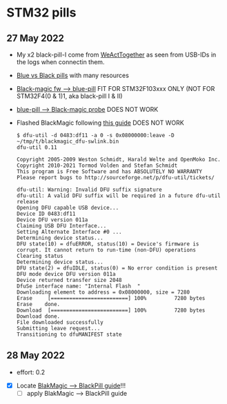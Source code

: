 # STM32 pills

## 27 May 2022

- My x2 black-pill-I come from [WeActTogether](https://github.com/WeActTC/MiniSTM32F4x1)
  as seen from USB-IDs in the logs when connectin them.
- [Blue vs Black pills](https://hackaday.com/2021/01/20/blue-pill-vs-black-pill-transitioning-from-stm32f103-to-stm32f411/)
  with many resources
- [Black-magic fw --> blue-pill](https://satoshinm.github.io/blog/171223_jtagswdpillblink_jtagswd_debugging_via_black_magic_probe_on_an_stm32_blue_pill_and_blinking_a_led_using_stm32cubemx_libopencm3_and_bare_metal_c.html)
 FIT FOR STM32F103xxx ONLY (NOT FOR STM32F4(0 & 1)1, aka black-pill I & II)
- [blue-pill --> Black-magic probe](https://paramaggarwal.medium.com/converting-an-stm32f103-board-to-a-black-magic-probe-c013cf2cc38c)
  DOES NOT WORK
- Flashed BlackMagic following [this guide](https://acassis.wordpress.com/2020/06/07/flashing-the-blackpill-on-linux-using-dfu-util/)
  DOES NOT WORK

  ```logs
  $ dfu-util -d 0483:df11 -a 0 -s 0x08000000:leave -D ~/tmp/t/blackmagic_dfu-swlink.bin
  dfu-util 0.11

  Copyright 2005-2009 Weston Schmidt, Harald Welte and OpenMoko Inc.
  Copyright 2010-2021 Tormod Volden and Stefan Schmidt
  This program is Free Software and has ABSOLUTELY NO WARRANTY
  Please report bugs to http://sourceforge.net/p/dfu-util/tickets/

  dfu-util: Warning: Invalid DFU suffix signature
  dfu-util: A valid DFU suffix will be required in a future dfu-util release
  Opening DFU capable USB device...
  Device ID 0483:df11
  Device DFU version 011a
  Claiming USB DFU Interface...
  Setting Alternate Interface #0 ...
  Determining device status...
  DFU state(10) = dfuERROR, status(10) = Device's firmware is corrupt. It cannot return to run-time (non-DFU) operations
  Clearing status
  Determining device status...
  DFU state(2) = dfuIDLE, status(0) = No error condition is present
  DFU mode device DFU version 011a
  Device returned transfer size 2048
  DfuSe interface name: "Internal Flash  "
  Downloading element to address = 0x08000000, size = 7280
  Erase   	[=========================] 100%         7280 bytes
  Erase    done.
  Download	[=========================] 100%         7280 bytes
  Download done.
  File downloaded successfully
  Submitting leave request...
  Transitioning to dfuMANIFEST state
  ```

## 28 May 2022

- effort: 0.2
- [x] Locate [BlakMagic --> BlackPill guide](https://github.com/koendv/blackmagic-blackpill/blob/main/README_DEVELOPER.md)!!!
  - [ ] apply BlakMagic --> BlackPill guide
